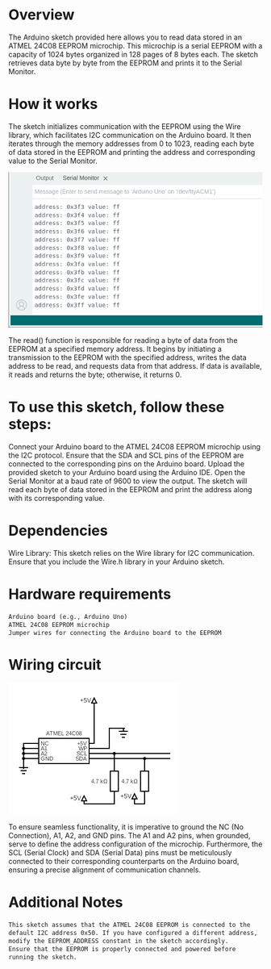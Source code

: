 # Overview

The Arduino sketch provided here allows you to read data stored in an ATMEL 24C08 EEPROM microchip. This microchip is a serial EEPROM with a capacity of 1024 bytes organized in 128 pages of 8 bytes each. The sketch retrieves data byte by byte from the EEPROM and prints it to the Serial Monitor.

# How it works

The sketch initializes communication with the EEPROM using the Wire library, which facilitates I2C communication on the Arduino board. It then iterates through the memory addresses from 0 to 1023, reading each byte of data stored in the EEPROM and printing the address and corresponding value to the Serial Monitor.


![EEPROM](output.jpg)

The read() function is responsible for reading a byte of data from the EEPROM at a specified memory address. It begins by initiating a transmission to the EEPROM with the specified address, writes the data address to be read, and requests data from that address. If data is available, it reads and returns the byte; otherwise, it returns 0.


# To use this sketch, follow these steps:

Connect your Arduino board to the ATMEL 24C08 EEPROM microchip using the I2C protocol. Ensure that the SDA and SCL pins of the EEPROM are connected to the corresponding pins on the Arduino board.
Upload the provided sketch to your Arduino board using the Arduino IDE.
Open the Serial Monitor at a baud rate of 9600 to view the output.
The sketch will read each byte of data stored in the EEPROM and print the address along with its corresponding value.

# Dependencies

Wire Library: This sketch relies on the Wire library for I2C communication. Ensure that you include the Wire.h library in your Arduino sketch.

# Hardware requirements

    Arduino board (e.g., Arduino Uno)
    ATMEL 24C08 EEPROM microchip
    Jumper wires for connecting the Arduino board to the EEPROM

# Wiring circuit

![EEPROM](circuit.png)

To ensure seamless functionality, it is imperative to ground the NC (No Connection), A1, A2, and GND pins. The A1 and A2 pins, when grounded, serve to define the address configuration of the microchip. Furthermore, the SCL (Serial Clock) and SDA (Serial Data) pins must be meticulously connected to their corresponding counterparts on the Arduino board, ensuring a precise alignment of communication channels.


# Additional Notes

    This sketch assumes that the ATMEL 24C08 EEPROM is connected to the default I2C address 0x50. If you have configured a different address, modify the EEPROM_ADDRESS constant in the sketch accordingly.
    Ensure that the EEPROM is properly connected and powered before running the sketch.
